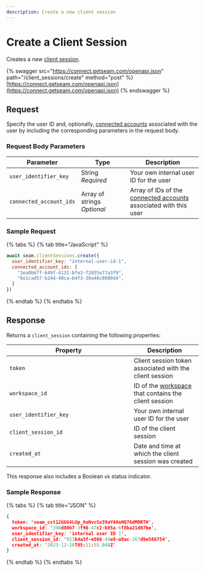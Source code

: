 ```yaml
---
description: Create a new client session
---
```


# Create a Client Session

Creates a new [client session](../../core-concepts/authentication/client-session-tokens/).

{% swagger src="https://connect.getseam.com/openapi.json" path="/client_sessions/create" method="post" %}
[https://connect.getseam.com/openapi.json](https://connect.getseam.com/openapi.json)
{% endswagger %}

## Request

Specify the user ID and, optionally, [connected accounts](../connected_accounts/) associated with the user by including the corresponding parameters in the request body.

### Request Body Parameters

<table><thead><tr><th>Parameter</th><th width="112.33333333333331">Type</th><th>Description</th></tr></thead><tbody><tr><td><code>user_identifier_key</code></td><td>String<br><em>Required</em></td><td>Your own internal user ID for the user</td></tr><tr><td><code>connected_account_ids</code></td><td>Array of strings<br><em>Optional</em></td><td>Array of IDs of the <a href="../connected_accounts/">connected accounts</a> associated with this user</td></tr></tbody></table>

### Sample Request

{% tabs %}
{% tab title="JavaScript" %}
```javascript
await seam.clientSessions.create({
  user_identifier_key: "internal-user-id-1",
  connected_account_ids: [
    "3ea0b67f-649f-4131-bfe3-f2035e77a3f9",
    "6e1cad57-b244-40ca-b4f3-30a46c8000d4",
  ]
})
```
{% endtab %}
{% endtabs %}

## Response

Returns a `client_session` containing the following properties:

<table><thead><tr><th width="310">Property</th><th>Description</th></tr></thead><tbody><tr><td><code>token</code></td><td>Client session token associated with the client session</td></tr><tr><td><code>workspace_id</code></td><td>ID of the <a href="../../core-concepts/workspaces/">workspace</a> that contains the client session</td></tr><tr><td><code>user_identifier_key</code></td><td>Your own internal user ID for the user</td></tr><tr><td><code>client_session_id</code></td><td>ID of the client session</td></tr><tr><td><code>created_at</code></td><td>Date and time at which the client session was created</td></tr></tbody></table>

This response also includes a Boolean `ok` status indicator.

### Sample Response

{% tabs %}
{% tab title="JSON" %}
```json
{
  token: 'seam_cst12GGG4LUp_AoHvcSx39aY4AoHQ7GdMDRTH',
  workspace_id: '398d80b7-3f96-47c2-b85a-6f8ba21d07be',
  user_identifier_key: 'internal user ID 1',
  client_session_id: '911b4a3f-e566-44a9-a8ac-267d9e586754',
  created_at: '2023-12-26T05:11:55.048Z'
}
```
{% endtab %}
{% endtabs %}
